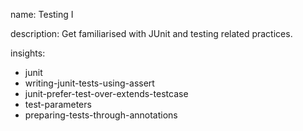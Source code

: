 name: Testing I

description: Get familiarised with JUnit and testing related practices.

insights:

- junit
- writing-junit-tests-using-assert
- junit-prefer-test-over-extends-testcase
- test-parameters
- preparing-tests-through-annotations
